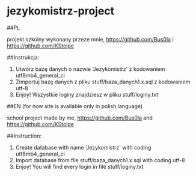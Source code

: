 # jezykomistrz-project

##PL

projekt szkolny wykonany przeze mnie, https://github.com/Bus0la i https://github.com/KStolpe

##Instrukcja:
1. Utwórz bazę danych o nazwie 'Jezykomistrz' z kodowaniem utf8mb4_general_ci
2. Zimportuj bazę danych z pliku stuff/baza_danych1.x.sql z kodowaniem utf-8
3. Enjoy! Wszystkie loginy znajdziesz w pliku stuff/loginy.txt

##EN (for now site is available only in polish language)

school project made by me, https://github.com/Bus0la and https://github.com/KStolpe

##Instruction:
1. Create database with name 'Jezykomistrz' with coding utf8mb4_general_ci
2. Import database from file stuff/baza_danych1.x.sql with coding utf-8
3. Enjoy! You will find every login in file stuff/loginy.txt
